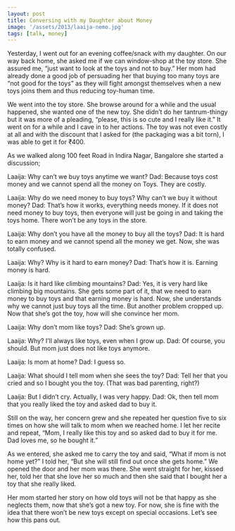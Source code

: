 ```yaml
---
layout: post
title: Conversing with my Daughter about Money
image: '/assets/2013/laaija-nemo.jpg'
tags: [talk, money]
---
```


Yesterday, I went out for an evening coffee/snack with my daughter. On our way back home, she asked me if we can window-shop at the toy store. She assured me, “just want to look at the toys and not to buy.” Her mom had already done a good job of persuading her that buying too many toys are “not good for the toys” as they will fight amongst themselves when a new toys joins them and thus reducing toy-human time.

We went into the toy store. She browse around for a while and the usual happened, she wanted one of the new toy. She didn’t do her tantrum-thingy but it was more of a pleading, “please, this is so cute and I really like it.” It went on for a while and I cave in to her actions. The toy was not even costly at all and with the discount that I asked for (the packaging was a bit torn), I was able to get it for ₹400.

As we walked along 100 feet Road in Indira Nagar, Bangalore she started a discussion;

Laaija: Why can’t we buy toys anytime we want?
Dad: Because toys cost money and we cannot spend all the money on Toys. They are costly.

Laaija: Why do we need money to buy toys? Why can’t we buy it without money?
Dad: That’s how it works, everything needs money. If it does not need money to buy toys, then everyone will just be going in and taking the toys home. There won’t be any toys in the store.

Laaija: Why don’t you have all the money to buy all the toys?
Dad: It is hard to earn money and we cannot spend all the money we get.
Now, she was totally confused.

Laaija: Why? Why is it hard to earn money?
Dad: That’s how it is. Earning money is hard.

Laaija: Is it hard like climbing mountains?
Dad: Yes, it is very hard like climbing big mountains.
She gets some part of it, that we need to earn money to buy toys and that earning money is hard. Now, she understands why we cannot just buy toys all the time. But another problem cropped up. Now that she’s got the toy, how will she convince her mom.

Laaija: Why don’t mom like toys?
Dad: She’s grown up.

Laaija: Why? I’ll always like toys, even when I grow up.
Dad: Of course, you should. But mom just does not like toys anymore.

Laaija: Is mom at home?
Dad: I guess so.

Laaija: What should I tell mom when she sees the toy?
Dad: Tell her that you cried and so I bought you the toy. (That was bad parenting, right?)

Laaija: But I didn’t cry. Actually, I was very happy.
Dad: Ok, then tell mom that you really liked the toy and asked dad to buy it.

Still on the way, her concern grew and she repeated her question five to six times on how she will talk to mom when we reached home. I let her recite and repeat, “Mom, I really like this toy and so asked dad to buy it for me. Dad loves me, so he bought it.”

As we entered, she asked me to carry the toy and said, “What if mom is not home yet?” I told her, “But she will still find out once she gets home.” We opened the door and her mom was there. She went straight for her, kissed her, told her that she love her so much and then she said that I bought her a toy that she really liked.

Her mom started her story on how old toys will not be that happy as she neglects them, now that she’s got a new toy. For now, she is fine with the idea that there won’t be new toys except on special occasions. Let’s see how this pans out.
